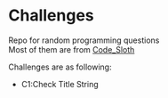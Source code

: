 # Challenges
Repo for random programming questions
<br>
Most of them are from <a href="https://slothbytes.beehiiv.com/subscribe?ref=HMRl0MY9in">Code_Sloth</a>

Challenges are as following:

<ul>
  <li>C1:Check Title String </li>
  
</ul>
